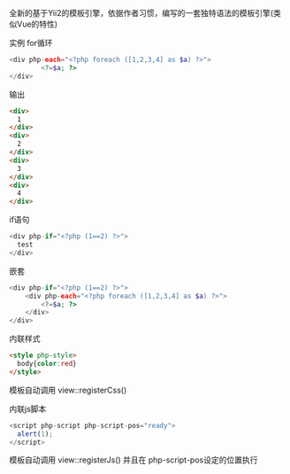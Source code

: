 
全新的基于Yii2的模板引擎，依据作者习惯，编写的一套独特语法的模板引擎(类似Vue的特性)

实例
for循环
```php
<div php-each="<?php foreach ([1,2,3,4] as $a) ?>">
        <?=$a; ?>
</div>
```

输出
```html
<div>
  1
</div>
<div>
  2
</div>
<div>
  3
</div>
<div>
  4
</div>
```


if语句
```php
<div php-if="<?php (1==2) ?>">
  test
</div>
```


嵌套
```php
<div php-if="<?php (1==2) ?>">
    <div php-each="<?php foreach ([1,2,3,4] as $a) ?>">
        <?=$a; ?>
    </div>
</div>
```


内联样式
```html
<style php-style>
  body{color:red}
</style>
```
模板自动调用  view::registerCss()


内联js脚本
```JavaScript
<script php-script php-script-pos="ready">
  alert(1);
</script>
```
模板自动调用  view::registerJs() 并且在 php-script-pos设定的位置执行
